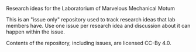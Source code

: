 Research ideas for the Laboratorium of Marvelous Mechanical Motum

This is an "issue only" repository used to track research ideas that lab
members have. Use one issue per research idea and discussion about it can
happen within the issue.

Contents of the repository, including issues, are licensed CC-By 4.0.
